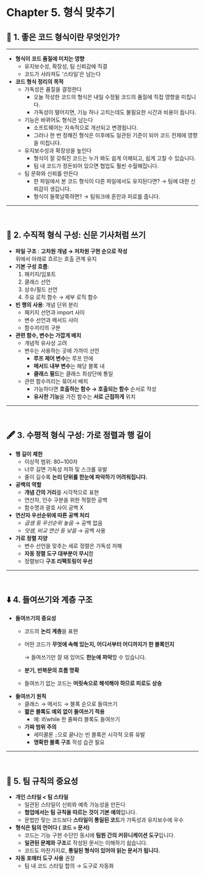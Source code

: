 # Chapter 5. 형식 맞추기


## 📝 1. 좋은 코드 형식이란 무엇인가? 

---

- **형식이 코드 품질에 미치는 영향**
    - 유지보수성, 확장성, 팀 신뢰감에 직결
    - 코드가 사라져도 ‘스타일’은 남는다
- **코드 형식 정리의 목적**
    - 가독성은 품질을 결정한다
        - 오늘 작성한 코드의 형식은 내일 수정될 코드의 품질에 직접 영향을 미칩니다.
        - 가독성이 떨어지면, 기능 하나 고치는데도 불필요한 시간과 비용이 듭니다.
    - 기능은 바뀌어도 형식은 남는다
        - 소프트웨어는 지속적으로 개선되고 변경됩니다.
        - 그러나 한 번 정해진 형식은 이후에도 일관된 기준이 되어 코드 전체에 영향을 미칩니다.
    - 유지보수성과 확장성을 높인다
        - 형식이 잘 갖춰진 코드는 누가 봐도 쉽게 이해되고, 쉽게 고칠 수 있습니다.
        - 팀 내 코드가 정돈되어 있으면 협업도 훨씬 수월해집니다.
    - 팀 문화와 신뢰를 만든다
        - 한 파일에서 본 코드 형식이 다른 파일에서도 유지된다면? → 팀에 대한 신뢰감이 생깁니다.
        - 형식이 들쭉날쭉하면? → 팀워크에 혼란과 피로를 줍니다.

---

<br>

## 📑 2. 수직적 형식 구성: 신문 기사처럼 쓰기 

- **파일 구조**
    : **고차원 개념 → 저차원 구현 순으로 작성**  
      위에서 아래로 흐르는 호출 관계 유지
- **기본 구성 흐름**:
    1. 패키지/임포트
    2. 클래스 선언
    3. 상수/필드 선언
    4. 주요 로직 함수 → 세부 로직 함수
- **빈 행의 사용**: 개념 단위 분리
    - 패키지 선언과 import 사이
    - 변수 선언과 메서드 사이
    - 함수끼리의 구분
- **관련 함수, 변수는 가깝게 배치**
    - 개념적 유사성 고려
    - 변수는 사용하는 곳에 가까이 선언
        - **루프 제어 변수**는 루프 안에
        - **메서드 내부 변수**는 해당 블록 내
        - **클래스 필드**는 클래스 최상단에 통일
    - 관련 함수끼리는 묶어서 배치
        - 가능하다면 **호출하는 함수 → 호출되는 함수** 순서로 작성
        - **유사한 기능**을 가진 함수는 **서로 근접하게** 위치

---

<br>

## 🖋️ 3. 수평적 형식 구성: 가로 정렬과 행 길이 

- **행 길이 제한**
    - 이상적 범위: 80~100자
    - 너무 길면 가독성 저하 및 스크롤 유발
    - 줄이 길수록 **논리 단위를 한눈에 파악하기 어려워집니다.**
- **공백의 역할**
    - **개념 간의 거리**를 시각적으로 표현
    - 연산자, 인수 구분을 위한 적절한 공백
    - 함수명과 괄호 사이 공백 X
- **연산자 우선순위에 따른 공백 처리**
    - *곱셈 등 우선순위 높음* → 공백 없음
    - *덧셈, 비교 연산 등 낮음* → 공백 사용
- **가로 정렬 지양**
    - 변수 선언을 맞추는 세로 정렬은 가독성 저해
    - **자동 정렬 도구 대부분이 무시**함
    - 정렬보다 **구조 리팩토링이 우선**

---

<br>

## ⬇️ 4. 들여쓰기와 계층 구조 

- **들여쓰기의 중요성**
    - 코드의 **논리 계층**을 표현
    - 어떤 코드가 **무엇에 속해 있는지, 어디서부터 어디까지가 한 블록인지**
        
        → 들여쓰기만 잘 돼 있어도 **한눈에 파악**할 수 있습니다.
        
    - **분기, 반복문의 흐름 명확**
    - 들여쓰기 없는 코드는 **머릿속으로 해석해야 하므로 피로도 상승**
- **들여쓰기 원칙**
    - 클래스 → 메서드 → 블록 순으로 들여쓰기
    - **짧은 블록도 예외 없이 들여쓰기 적용**
        - 예: if/while 한 줄짜리 블록도 들여쓰기
    - **가짜 범위 주의**
        - 세미콜론 `;`으로 끝나는 빈 블록은 시각적 오류 유발
        - **명확한 블록 구조** 작성 습관 필요

---

<br>

## 👥 5. 팀 규칙의 중요성 

- **개인 스타일 < 팀 스타일**
    - 일관된 스타일이 신뢰와 예측 가능성을 만든다
    - **협업에서는 팀 규칙을 따르는 것이 기본 예의**입니다.
    - 문법만 맞는 코드보다 **스타일이 통일된 코드**가 가독성과 유지보수에 우수
- **형식은 팀의 언어다 ( 코드 = 문서)**
    - 코드는 기능 구현 수단인 동시에 **팀원 간의 커뮤니케이션 도구**입니다.
    - **일관된 문체와 구조**로 작성된 문서는 이해하기 쉽습니다.
    - 코드도 마찬가지로, **통일된 형식이 있어야 읽는 문서가 됩니다.**
- **자동 포매터 도구 사용** 권장
    - 팀 내 코드 스타일 합의 → 도구로 자동화
